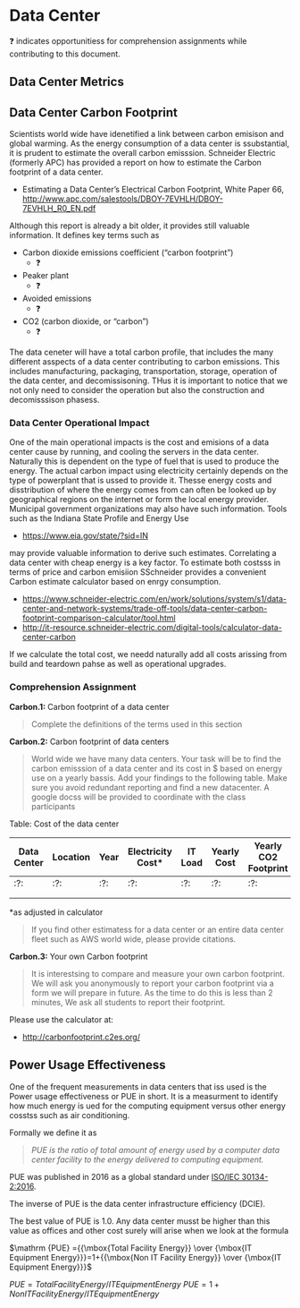 # Data Center

:question: indicates opportunitiess for comprehension assignments while contributing to this document.


## Data Center Metrics


## Data Center Carbon Footprint

Scientists world wide have idenetified a link between carbon emisison and global warming. As the energy consumption of a data center is ssubstantial, it is prudent to estimate the overall carbon emisssion. Schneider Electric (formerly APC) has provided a report on how to estimate the Carbon footprint of a data center. 

* Estimating a Data Center’s
Electrical Carbon Footprint, White Paper 66,  <http://www.apc.com/salestools/DBOY-7EVHLH/DBOY-7EVHLH_R0_EN.pdf>

Although this report is already a bit older, it provides still valuable information. It defines key terms such as

* Carbon dioxide emissions coefficient (“carbon footprint”) 
	* :question:
* Peaker plant
	* :question:
* Avoided emissions
	* :question:
* CO2 (carbon dioxide, or “carbon”) 
	* :question:

The data ceneter will have a total carbon profile, that includes the many different asspects of a data center contributing to carbon emissions. This includes manufacturing, packaging, transportation, storage, operation of the data center, and decomissisoning. THus it is important to notice that we not only need to consider the operation but also the construction and decomisssison phasess. 

### Data Center Operational Impact

One of the main operational impacts is the cost and emisions of a data center cause by running, and cooling the servers in the data center. Naturally this is dependent on the type of fuel that is used to produce the energy. The actual carbon impact using electricity certainly depends on the type of powerplant that is ussed to provide it. Thesse energy costs and disstribution of where the energy comes from can often be looked up by geographical regions  on the internet or form the local energy provider. Municipal government organizations may also have such information. Tools such as the Indiana State Profile and Energy Use 

* <https://www.eia.gov/state/?sid=IN>  

may provide valuable information to derive such estimates. Correlating a data center with cheap energy is a key factor. To estimate both costsss in terms of price and carbon emisiion SSchneider provides a convenient Carbon estimate calculator based on enrgy consumption.

* <https://www.schneider-electric.com/en/work/solutions/system/s1/data-center-and-network-systems/trade-off-tools/data-center-carbon-footprint-comparison-calculator/tool.html>
* <http://it-resource.schneider-electric.com/digital-tools/calculator-data-center-carbon>

If we calculate the total cost, we needd naturally add all costs arissing from build and teardown pahse as well as operational upgrades. 

### Comprehension Assignment

**Carbon.1:** Carbon footprint of a data center

> Complete the definitions of the terms used in this section

**Carbon.2:** Carbon footprint of data centers

> World wide we have many data centers. Your task will be to find the carbon emisssion of a data center and its cost in $ based on energy use on a yearly bassis. Add your findings to the following table. Make sure you avoid redundant reporting and find a new datacenter. A google docss will be provided to coordinate with the class participants

Table: Cost of the data center


| Data Center | Location | Year | Electricity Cost* | IT Load | Yearly Cost | Yearly CO2 Footprint | Equivalent in Cars |   |
|-------------|----------|------|-------------------|---------|-------------|----------------------|--------------------|---|
| :?:         | :?:      | :?:  | :?:               | :?:     | :?:         | :?:                  | :?:                |   |
|             |          |      |                   |         |             |                      |                    |   |
|             |          |      |                   |         |             |                      |                    |   |


*as adjusted in calculator

> If you find other estimatess for a data center or an entire data center fleet such as AWS world wide, please provide citations.

**Carbon.3:** Your own Carbon footprint

> It is interestsing to compare and measure your own carbon footprint. We will ask you anonymously to report your carbon footprint via a form we will prepare in future. As the time to do this is less than 2 minutes, We ask all students to report their footprint.
 
Please use the calculator at:

* <http://carbonfootprint.c2es.org/>

## Power Usage Effectiveness

One of the frequent measurements in data centers that iss used is the  Power usage effectiveness or PUE in short. It is a measurment to identify how much energy is ued for the computing equipment  versus other energy cosstss such as air conditioning.

Formally we define it as

> *PUE is the ratio of total amount of energy used by a computer data center facility to the energy delivered to computing equipment.* 
 
PUE was published in 2016 as a global standard under [ISO/IEC 30134-2:2016](https://www.iso.org/standard/63451.html).

The inverse of PUE is the data center infrastructure efficiency (DCIE).

The best value of PUE is 1.0. Any data center musst be higher than this value as offices and other cost surely will arise when we look at the formula

$\mathrm {PUE} ={{\mbox{Total Facility Energy}} \over {\mbox{IT Equipment Energy}}}=1+{{\mbox{Non IT Facility Energy}} \over {\mbox{IT Equipment Energy}}}$

$PUE = Total Facility Energy / IT Equipment Energy$
$PUE = 1 + Non IT Facility Energy /IT Equipment Energy$





